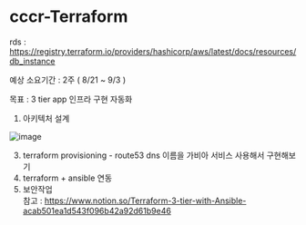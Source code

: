 # cccr-Terraform  

rds : https://registry.terraform.io/providers/hashicorp/aws/latest/docs/resources/db_instance  

예상 소요기간 : 2주 ( 8/21 ~ 9/3 )  

목표 : 3 tier app 인프라 구현 자동화  

1. 아키텍처 설계  

![image](https://user-images.githubusercontent.com/73922068/130666057-0206f2a6-723b-4054-81b8-2bde539f44e5.png)


3. terraform provisioning - route53 dns 이름을 가비아 서비스 사용해서 구현해보기    
4. terraform + ansible 연동   
5. 보안작업  
참고 : https://www.notion.so/Terraform-3-tier-with-Ansible-acab501ea1d543f096b42a92d61b9e46  

